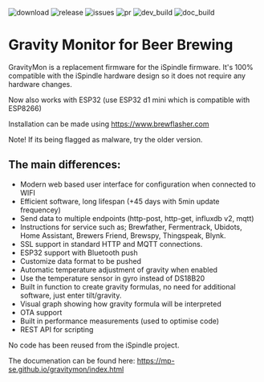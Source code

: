
![download](https://img.shields.io/github/downloads/mp-se/gravitymon/total) 
![release](https://img.shields.io/github/v/release/mp-se/gravitymon?label=latest%20release)
![issues](https://img.shields.io/github/issues/mp-se/gravitymon)
![pr](https://img.shields.io/github/issues-pr/mp-se/gravitymon)
![dev_build](https://img.shields.io/github/workflow/status/mp-se/gravitymon/PlatformIO%20CI/dev?label=dev%20build)
![doc_build](https://img.shields.io/github/workflow/status/mp-se/gravitymon/Sphinx%20Build/dev?label=doc%20build)

# Gravity Monitor for Beer Brewing

GravityMon is a replacement firmware for the iSpindle firmware. It's 100% compatible with the iSpindle hardware design so it does not require any hardware changes. 

Now also works with ESP32 (use ESP32 d1 mini which is compatible with ESP8266)

Installation can be made using https://www.brewflasher.com

Note! If its being flagged as malware, try the older version.

The main differences:
---------------------

* Modern web based user interface for configuration when connected to WIFI
* Efficient software, long lifespan (+45 days with 5min update frequencey)
* Send data to multiple endpoints (http-post, http-get, influxdb v2, mqtt)
* Instructions for service such as; Brewfather, Fermentrack, Ubidots, Home Assistant, Brewers Friend, Brewspy, Thingspeak, Blynk. 
* SSL support in standard HTTP and MQTT connections.
* ESP32 support with Bluetooth push
* Customize data format to be pushed
* Automatic temperature adjustment of gravity when enabled
* Use the temperature sensor in gyro instead of DS18B20
* Built in function to create gravity formulas, no need for additional software, just enter tilt/gravity. 
* Visual graph showing how gravity formula will be interpreted
* OTA support 
* Built in performance measurements (used to optimise code)
* REST API for scripting 

No code has been reused from the iSpindle project. 

The documenation can be found here: https://mp-se.github.io/gravitymon/index.html
